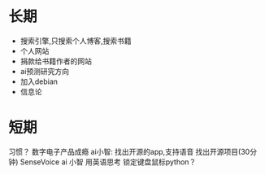 # 长期
- 搜索引擎,只搜索个人博客,搜索书籍
- 个人网站
- 捐款给书籍作者的网站
- ai预测研究方向
- 加入debian
- 信息论

# 短期
习惯？
数字电子产品成瘾
ai小智: 找出开源的app,支持语音 找出开源项目(30分钟) SenseVoice 
ai 小智
用英语思考
锁定键盘鼠标python？

